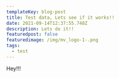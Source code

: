 ```yaml
---
templateKey: blog-post
title: Test data, Lets see if it works!!
date: 2021-09-14T12:37:55.748Z
description: Lets do it!!
featuredpost: false
featuredimage: /img/mv_logo-1-.png
tags:
  - test
---
```

Hey!!!